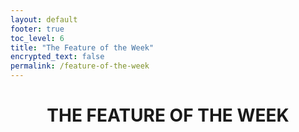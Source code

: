 ```yaml
---
layout: default
footer: true
toc_level: 6
title: "The Feature of the Week"
encrypted_text: false
permalink: /feature-of-the-week
---
```


# <center>THE FEATURE OF THE WEEK</center>
